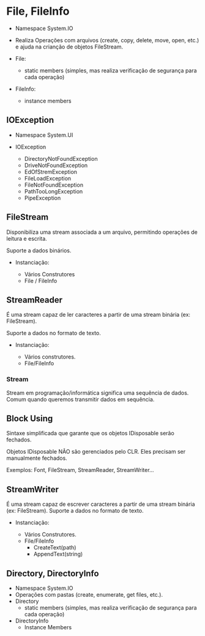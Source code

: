 # File, FileInfo

- Namespace System.IO

- Realiza Operações com arquivos (create, copy, delete, move, open, etc.) e ajuda na crianção de objetos FileStream.

- File:
    - static members (simples, mas realiza verificação de segurança para cada operação)

- FileInfo:
    - instance members

## IOException

- Namespace System.UI

- IOException
    - DirectoryNotFoundException
    - DriveNotFoundException
    - EdOfStremException
    - FileLoadException
    - FileNotFoundException
    - PathTooLongException
    - PipeException

## FileStream

Disponibiliza uma stream associada a um arquivo, permitindo operações de leitura e escrita.

Suporte a dados binários.

- Instanciação:

    - Vários Construtores
    - File / FileInfo

## StreamReader

É uma stream capaz de ler caracteres a partir de uma stream binária (ex: FileStream).

Suporte a dados no formato de texto.

- Instanciação:

    - Vários construtores.
    - File/FileInfo

### Stream

Stream em programação/informática significa uma sequência de dados. Comum quando queremos transmitir dados em sequência.

## Block Using

Sintaxe simplificada que garante que os objetos IDisposable serão fechados.

Objetos IDisposable NÃO são gerenciados pelo CLR. Eles precisam ser manualmente fechados.

Exemplos: Font, FileStream, StreamReader, StreamWriter...

## StreamWriter

É uma stream capaz de escrever caracteres a partir de uma stream binária (ex: FileStream).
Suporte a dados no formato de texto.

- Instanciação:

    - Vários Construtores.
    - File/FileInfo
        - CreateText(path)
        - AppendText(string)


## Directory, DirectoryInfo

- Namespace System.IO
- Operações com pastas (create, enumerate, get files, etc.).
- Directory
    - static members (simples, mas realiza verificação de segurança para cada operação)
- DirectoryInfo
    - Instance Members
